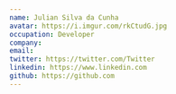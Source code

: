 ```yaml
---
name: Julian Silva da Cunha
avatar: https://i.imgur.com/rkCtudG.jpg
occupation: Developer
company:
email:
twitter: https://twitter.com/Twitter
linkedin: https://www.linkedin.com
github: https://github.com
---
```

